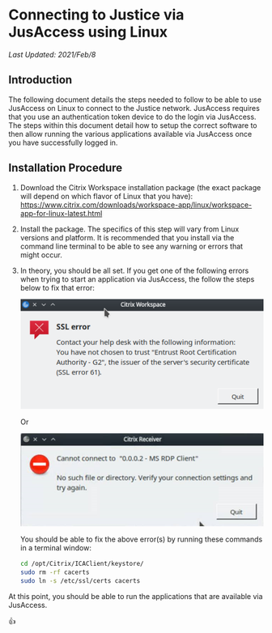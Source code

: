 # Connecting to Justice via JusAccess using Linux
_Last Updated: 2021/Feb/8_
## Introduction
The following document details the steps needed to follow to be able to use JusAccess on Linux to connect to the Justice network. JusAccess requires that you use an authentication token device to do the login via JusAccess. The steps within this document detail how to setup the correct software to then allow running the various applications available via JusAccess once you have successfully logged in.
## Installation Procedure
1. Download the Citrix Workspace installation package (the exact package will depend on which flavor of Linux that you have):
https://www.citrix.com/downloads/workspace-app/linux/workspace-app-for-linux-latest.html

2. Install the package. The specifics of this step will vary from Linux versions and platform. It is recommended that you install via the command line terminal to be able to see any warning or errors that might occur.

3. In theory, you should be all set. If you get one of the following errors when trying to start an application via JusAccess, the follow the steps below to fix that error:
 
   ![SSL Error](images/ConnectingToJusticeViaJusAccessUsingLinux/ssl-error-1.png)
 
   Or

   ![Citrix Receiver Error](images/ConnectingToJusticeViaJusAccessUsingLinux/citrix-receiver-error-1.png)

   You should be able to fix the above error(s) by running these commands in a terminal window:
   ```bash
   cd /opt/Citrix/ICAClient/keystore/
   sudo rm -rf cacerts
   sudo ln -s /etc/ssl/certs cacerts
   ```

At this point, you should be able to run the applications that are available via JusAccess.

:+1:
